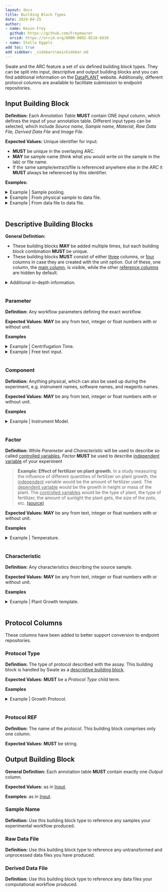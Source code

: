 ```yaml
---
layout: docs
title: Building Block Types
date: 2024-04-25
author: 
- name: Kevin Frey
  github: https://github.com/Freymaurer
  orcid: https://orcid.org/0000-0002-8510-6810
- name: Stella Eggels
add toc: true
add sidebar: _sidebars\mainSidebar.md
---
```



Swate and the ARC feature a set of six defined building block types. They can be split into input, descriptive and output building blocks and you can find additional information on the [DataPLANT](https://nfdi4plants.github.io/AnnotationPrinciples/) website. Additionally, different protocol columns are available to facilitate submission to endpoint repositories.

## Input Building Block

**Definition:** Each *Annotation Table* **MUST** contain ONE *Input* column, which defines the input of your annotation table. Different input types can be selected, which include *Source name, Sample name, Material, Raw Data File, Derived Data File* and *Image File*.

**Expected Values:** Unique identifier for input.
- **MUST** be unique in the overlaying ARC.
- **MAY** be sample name (think what you would write on the sample in the lab) or file name.
- If the same sample/extract/file is referenced anywhere else in the ARC it **MUST** always be referenced by this identifier.

**Examples:**

<details><summary>Example | Sample pooling.</summary>
<p>

| Input [Sample Name]  	| Parameter [...]  	| Output [Sample Name]  	|
|---	|---	|---	|
| MinimalChlamy1  	| ...  	|  MinimalChlamyHarvested1 	|
| MinimalChlamy2  	| ...  	|  MinimalChlamyHarvested1 	|
| MinimalChlamy3  	| ...  	|  MinimalChlamyHarvested2 	|
| MinimalChlamy4  	| ...  	|  MinimalChlamyHarvested2 	|

- 👀 This example shows a sample pooling, in which two input samples are pooled into one output sample. This can also be done in reverse, where one input can be split into multiple output samples.

</p>
</details>

<details><summary>Example | From physical sample to data file.</summary>
<p>

| Input [Sample Name]  	| Parameter [...]  	| Output [Raw Data File]  	|
|---	|---	|---	|
| MinimalChlamyProteins1  	| ...  	|  minimal1.mzLite 	|
| MinimalChlamyProteins2  	| ...  	|  minimal2.mzLite 	|
| MinimalChlamyProteins3  	| ...  	|  minimal3.mzLite 	|
| MinimalChlamyProteins4  	| ...  	|  minimal4.mzLite 	|

</p>
</details>

<details><summary>Example | From data file to data file.</summary>
<p>

| Input [Raw Data File]  	| Parameter [...]  	| Output [Derived Data File]  	|
|---	|---	|---	|
|  minimal1.mzLite  	| ...  	|  minimal1.prot 	|
|  minimal2.mzLite  	| ...  	|  minimal2.prot 	|
|  minimal3.mzLite  	| ...  	|  minimal3.prot 	|
|  minimal4.mzLite  	| ...  	|  minimal4.prot 	|

</p>
</details>

<br>

## Descriptive Building Blocks

**General Definition:** 
- These building blocks **MAY** be added multiple times, but each building block combination **MUST** be unique.
- These building blocks **MUST** consist of either <u>three</u> columns, or <u>four</u> columns in case they are created with the unit option. Out of these, one column, the <u>main column</u>, is visible, while the other <u>reference columns</u> are hidden by default. 
<details><summary>Additional in-depth information.</summary>
<p>

#### About Table Headers

- The main column **MUST** start with `Parameter`, `Characteristic`, `Component` or `Factor`. This **MUST** be followed by squared brackets containing a Term name (`[term name]`). 
An exception to this rule are so called *featured building blocks* which are handled just like descriptive building blocks. They have 3 or 4 columns and can be used for relationship-directed term search. An example would be `Protocol Type`.
- The columns of a building block **MUST** always be in the following order: main column, unit column (optional), Term Source REF (TSR), Term Accession Number (TAN).
- Unit column headers **MUST** start with `Unit `.
- The Term Source REF column header **MUST** start with `TSR `, followed by a bracket which **MUST** contain the short term identifier for the main column, if existing.
    - Example: `Parameter [instrument model]` is the main column, then `TSR (MS:1000031)` must be the Term Source REF.
    - Example free text input: If the main column was created with free text input, such as `Characteristic [free text input]`, the Term Source REF **MUST** be created with an empty bracket `TSR ()`.
- The Term Accession Number column header **MUST** follow the same rules as Term Source REF column headers, with the only difference to replace `TSR ` with `TAN `.

#### About Table Body

- The table body for a main column with unit **MUST** have the unit as custom number format. This has to be done in the following format `0,00 "unit term name"`.
- Any building block **MAY** contain an ontology term as value or free text input.
- If a building block has a unit, the unit term name **MUST** be written in the unit column. In this case, unit term source ontology and the unit term identifier must be written in the TSR and TAN column.

| Parameter [temperature] 	| Unit           	| TSR (PATO:0000146) 	| TAN (PATO:0000146)      	|
|-------------------------	|----------------	|--------------------------------	|-------------------------------------------	|
| 12,00 degree Celsius    	| degree Celsius 	| UO                             	| UO:0000027 	|

- If a building block contains an existing ontology term, it **MUST** contain the source ontology name under TSR and the term identifier under TAN. 

| Component [instrument model] 	| TSR (MS:1000031) 	| TAN (MS:1000031)        	|
|------------------------------	|------------------------------	|-------------------------------------------	|
| SCIEX instrument model       	| MS                           	| MS:1000121 	|

- In the case of any free text input the TSR and TAN columns will stay empty.

| Component [instrument model] 	| TSR (MS:1000031) 	| TAN (MS:1000031) 	|
|------------------------------	|------------------------------	|------------------------------------	|
| free text input              	|                	|                      	|


</p>
</details>

<br>

### Parameter

**Definition:** Any workflow parameters defining the exact workflow.  

**Expected Values:** **MAY** be any from text, integer or float numbers with or without unit.

**Examples**

<details><summary>Example | Centrifugation Time.</summary>
<p>

| Parameter [Centrifugation Time] 	| Unit | TSR (NCIT:C178881) 	| TAN (NCIT:C178881)        	|
|------------------------------	| --- | ------------------------------	|-------------------------------------------	|
| 1,00 minute       	| minute |  UO                           	| UO:0000031	|

</p>
</details>

<details><summary>Example | Free text input.</summary>
<p>

| Parameter [Very important unknown parameter] 	| TSR () 	| TAN () 	|
|------------------------------------------------	|--------------------	|--------------------------	|
| very important unknown value                   	|     	|         	|

- 👀 This example shows free text input. If you cannot find any fitting ontology term for either/both building block or value you can simply insert free text input. The above table shows how such input would be inserted into an annotation table.


</p>
</details>

<br>

### Component

**Definition:** Anything physical, which can also be used up during the experiment, e.g. instrument names, software names, and reagents names.

**Expected Values:** **MAY** be any from text, integer or float numbers with or without unit.

**Examples**

<details><summary>Example | Instrument Model.</summary>
<p>

| Component [instrument model] 	| TSR (MS:1000031) 	| TAN (MS:1000031)        	|
|------------------------------	|------------------------------	|-------------------------------------------	|
| SCIEX instrument model       	| MS                           	| MS:1000121 	|

</p>
</details>

<br>

### Factor

**Definition:** While *Parameter* and *Characteristic* will be used to describe so called <u>controlled variables</u>, *Factor* **MUST** be used to describe <u>independent variable</u> of your experiment

> **Example: Effect of fertilizer on plant growth.**
In a study measuring the influence of different quantities of fertilizer on plant growth, the <u>independent</u> variable would be the amount of fertilizer used. The <u>dependent variable</u> would be the growth in height or mass of the plant. The <u>controlled variables</u> would be the type of plant, the type of fertilizer, the amount of sunlight the plant gets, the size of the pots, etc. [(source)](https://en.wikipedia.org/wiki/Dependent_and_independent_variables#Examples)

**Expected Values:** **MAY** be any from text, integer or float numbers with or without unit.

**Examples**

<details><summary>Example | Temperature.</summary>
<p>

| Input [Source Name] 	| Factor [temperature] 	| Parameter [biological replicate] 	| Output [Sample Name] 	|
|-------------	|----------------------	|----------------------------------	|-------------	|
| plant1      	| 10.00 degree Celsius 	| 1                                	| extract1    	|
| plant2      	| 10.00 degree Celsius 	| 1                                	| extract2    	|
| plant3      	| 10.00 degree Celsius 	| 1                                	| extract3    	|
| plant4      	| 28.00 degree Celsius 	| 2                                	| extract4    	|
| plant5      	| 28.00 degree Celsius 	| 2                                	| extract5    	|
| plant6      	| 28.00 degree Celsius 	| 2                                	| extract6    	|

<details><summary>Extended table.</summary>
<p>

| Input [Source Name] 	| Factor [temperature] 	| Unit           	| TSR (PATO:0000146) 	| TAN (PATO:0000146)      	| Parameter [biological replicate] 	| TSR (MS:1001809) 	| TAN (MS:1001809) 	| Output [Sample Name] 	|
|-------------	|----------------------	|----------------	|--------------------------------	|-------------------------------------------	|----------------------------------	|------------------------------	|------------------------------------	|-------------	|
| plant1      	| 10,00 degree Celsius 	| degree Celsius 	| UO                             	| UO:0000027 	| 1                                	|                 	|                       	| extract1    	|
| plant2      	| 10,00 degree Celsius 	| degree Celsius 	| UO                             	| UO:0000027 	| 1                                	|                	|                       	| extract2    	|
| plant3      	| 10,00 degree Celsius 	| degree Celsius 	| UO                             	| UO:0000027 	| 1                                	|                 	|                      	| extract3    	|
| plant4      	| 28,00 degree Celsius 	| degree Celsius 	| UO                             	| UO:0000027 	| 2                                	|                 	|                       	| extract4    	|
| plant5      	| 28,00 degree Celsius 	| degree Celsius 	| UO                             	| UO:0000027 	| 2                                	|                 	|                       	| extract5    	|
| plant6      	| 28,00 degree Celsius 	| degree Celsius 	| UO                             	| UO:0000027 	| 2                                	|                 	|                       	| extract6    	|

</p>
</details>

</p>
</details>

<br>

### Characteristic

**Definition:** Any characteristics describing the source sample.  

**Expected Values:** **MAY** be any from text, integer or float numbers with or without unit.

**Examples**

<details><summary>Example | Plant Growth template.</summary>
<p>

| Characteristic [Organism part] 	| Characteristic [age]       	| Characteristic [plant structure development stage] 	|
|---------------------------------	|-----------------------------	|---------------------------------------	|
| Leaf                            	| 28 days after germination   	| Mature                                	|
| Leaf                            	| 28 days after   germination 	| Mature                                	|
| Leaf                            	| 28 days after germination   	| Mature                                	|
| Leaf                            	| 28 days after   germination 	| Mature                                	|
| Leaf                            	| 28 days after germination   	| Mature                                	|
| Leaf                            	| 28 days after   germination 	| Mature                                	|

<details><summary>Extended table.</summary>
<p>

| Characteristic [Organism part] 	| TSR (DPBO:0000032) 	| TAN (DPBO:0000032)  	| Characteristic [age]       	| TSR (DPBO:0000033) 	| TAN (DPBO:0000033) 	| Characteristic [plant structure development stage] 	| TSR (PO:0009012) 	| TAN (PO:0009012) 	|
|---------------------------------	|------------------------------------	|-------------------------------------------	|-----------------------------	|------------------------------------	|------------------------------------------	|---------------------------------------	|------------------------------------	|------------------------------------------	|
| Leaf                            	| PO                                 	| PO:0025034 	| 28 days after germination   	|                       	|                             	| Mature                                	|                       	|                             	|
| Leaf                            	| PO                                 	| PO:0025034 	| 28 days after   germination 	|                       	|                             	| Mature                                	|                       	|                             	|
| Leaf                            	| PO                                 	| PO:0025034 	| 28 days after germination   	|                      	|                             	| Mature                                	|                       	|                             	|
| Leaf                            	| PO                                 	| PO:0025034 	| 28 days after   germination 	|                       	|                             	| Mature                                	|                       	|                             	|
| Leaf                            	| PO                                 	| PO:0025034 	| 28 days after germination   	|                       	|                             	| Mature                                	|                       	|                             	|
| Leaf                            	| PO                                 	| PO:0025034	| 28 days after   germination 	|                       	|                             	| Mature                                	|                       	|                            	|

</p>
</details>

</p>
</details>

<br>

## Protocol Columns

These columns have been added to better support conversion to endpoint repositories.

### Protocol Type

**Definition:** The type of protocol described with the assay. This building block is handled by Swate as a [descriptive building block](#descriptive-building-blocks).

**Expected Values:** **MUST** be a *Protocol Type* child term.

**Examples**

<details><summary>Example | Growth Protocol.</summary>
<p>

| Protocol Type	| TSR () 	| TAN ()        	|
|------------------------------	| ------------------------------	|-------------------------------------------	|
| growth protocol   | DPBO | DPBO:1000162	|

</p>
</details>
<br>

### Protocol REF

**Definition:** The name of the protocol. This building block comprises only one column.

**Expected Values:** **MUST** be string.
<br>

## Output Building Block

**General Definition:** Each annotation table **MUST** contain exactly one *Output* column.

**Expected Values:** as in [Input](#input-building-block).

**Examples:** as in [Input](#input-building-block).

### Sample Name

**Definition:** Use this building block type to reference any samples your experimental workflow produced.

### Raw Data File

**Definition:** Use this building block type to reference any untransformed and unprocessed data files you have produced.

### Derived Data File

**Definition:** Use this building block type to reference any data files your computational workflow produced.